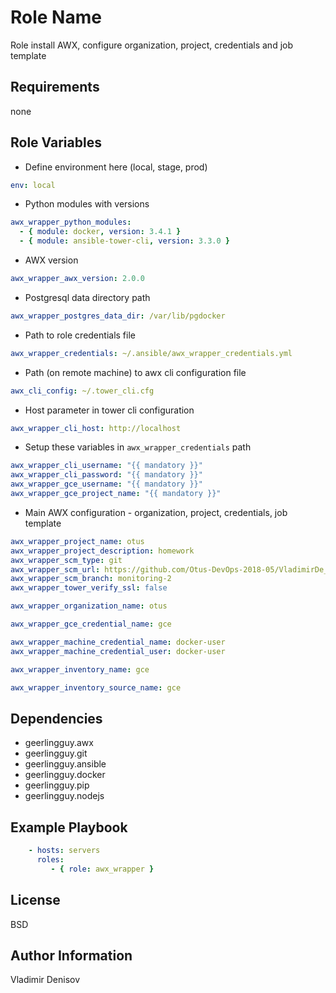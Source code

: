 Role Name
=========

Role install AWX, configure organization, project, credentials and job template

Requirements
------------

none

Role Variables
--------------

- Define environment here (local, stage, prod)

```yaml
env: local
```

- Python modules with versions

```yaml
awx_wrapper_python_modules:
  - { module: docker, version: 3.4.1 }
  - { module: ansible-tower-cli, version: 3.3.0 }
```

- AWX version

```yaml
awx_wrapper_awx_version: 2.0.0
```

- Postgresql data directory path

```yaml
awx_wrapper_postgres_data_dir: /var/lib/pgdocker
```

- Path to role credentials file

```yaml
awx_wrapper_credentials: ~/.ansible/awx_wrapper_credentials.yml
```

- Path (on remote machine) to awx cli configuration file

```yaml
awx_cli_config: ~/.tower_cli.cfg
```

- Host parameter in tower cli configuration

```yaml
awx_wrapper_cli_host: http://localhost
```

- Setup these variables in `awx_wrapper_credentials` path

```yaml
awx_wrapper_cli_username: "{{ mandatory }}"
awx_wrapper_cli_password: "{{ mandatory }}"
awx_wrapper_gce_username: "{{ mandatory }}"
awx_wrapper_gce_project_name: "{{ mandatory }}"
```

- Main AWX configuration - organization, project, credentials, job template

```yaml
awx_wrapper_project_name: otus
awx_wrapper_project_description: homework
awx_wrapper_scm_type: git
awx_wrapper_scm_url: https://github.com/Otus-DevOps-2018-05/VladimirDe_microservices.git
awx_wrapper_scm_branch: monitoring-2
awx_wrapper_tower_verify_ssl: false

awx_wrapper_organization_name: otus

awx_wrapper_gce_credential_name: gce

awx_wrapper_machine_credential_name: docker-user
awx_wrapper_machine_credential_user: docker-user

awx_wrapper_inventory_name: gce

awx_wrapper_inventory_source_name: gce
```

Dependencies
------------

- geerlingguy.awx
- geerlingguy.git
- geerlingguy.ansible
- geerlingguy.docker
- geerlingguy.pip
- geerlingguy.nodejs

Example Playbook
----------------

```yaml
    - hosts: servers
      roles:
         - { role: awx_wrapper }
```

License
-------

BSD

Author Information
------------------

Vladimir Denisov
